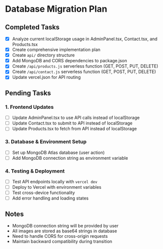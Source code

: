 # Database Migration Plan

## Completed Tasks
- [x] Analyze current localStorage usage in AdminPanel.tsx, Contact.tsx, and Products.tsx
- [x] Create comprehensive implementation plan
- [x] Create `api/` directory structure
- [x] Add MongoDB and CORS dependencies to package.json
- [x] Create `/api/products.js` serverless function (GET, POST, PUT, DELETE)
- [x] Create `/api/contact.js` serverless function (GET, POST, PUT, DELETE)
- [x] Update vercel.json for API routing

## Pending Tasks

### 1. Frontend Updates
- [ ] Update AdminPanel.tsx to use API calls instead of localStorage
- [ ] Update Contact.tsx to submit to API instead of localStorage
- [ ] Update Products.tsx to fetch from API instead of localStorage

### 3. Database & Environment Setup
- [ ] Set up MongoDB Atlas database (user action)
- [ ] Add MongoDB connection string as environment variable

### 4. Testing & Deployment
- [ ] Test API endpoints locally with `vercel dev`
- [ ] Deploy to Vercel with environment variables
- [ ] Test cross-device functionality
- [ ] Add error handling and loading states

## Notes
- MongoDB connection string will be provided by user
- All images are stored as base64 strings in database
- Need to handle CORS for cross-origin requests
- Maintain backward compatibility during transition
